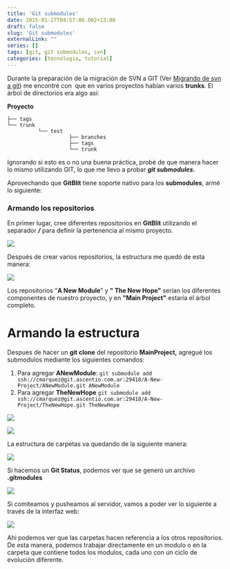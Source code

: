 ```yaml
---
title: 'Git submodules'
date: 2015-01-27T04:57:00.002+13:00
draft: false
slug: 'Git submodules'
externalLink: ""
series: []
tags: [git, git submodules, svn]
categories: [tecnologia, tutorial]
---
```


Durante la preparación de la migración de SVN a GIT (Ver [Migrando de svn a git](https://www.cristianmarquez.me/es/posts/migrando-de-svn-a-git/)) me encontré con  que en varios proyectos habían varios **trunks**. El árbol de directorios era algo así:  
  
**Proyecto** 
``` 
├── tags  
└── trunk  
          └── test  
                    ├── branches  
                    ├── tags  
                    └── trunk  
```

Ignorando si esto es o no una buena práctica, probé de que manera hacer lo mismo utilizando GIT, lo que me llevo a probar **_git submodules._**

Aprovechando que **GitBlit** tiene soporte nativo para los **submodules**, armé lo siguiente:

### Armando los repositorios

En primer lugar, cree diferentes repositorios en **GitBlit** utilizando el separador **_/_** para definir la pertenencia al mismo proyecto. 

[![](http://2.bp.blogspot.com/-Sxps0jCgAFE/VMZd20vwoRI/AAAAAAAAchQ/daFXRxXnv-4/s1600/Selecci%C3%B3n_057.jpg)](http://2.bp.blogspot.com/-Sxps0jCgAFE/VMZd20vwoRI/AAAAAAAAchQ/daFXRxXnv-4/s1600/Selecci%C3%B3n_057.jpg)

  

Después de crear varios repositorios, la estructura me quedó de esta manera:

[![](http://2.bp.blogspot.com/-TKpoYRTlADw/VMZeiJYL-kI/AAAAAAAAchg/gtSBEv6YnX0/s1600/Selecci%C3%B3n_060.jpg)](http://2.bp.blogspot.com/-TKpoYRTlADw/VMZeiJYL-kI/AAAAAAAAchg/gtSBEv6YnX0/s1600/Selecci%C3%B3n_060.jpg)

Los repositorios "**A New Module**" y **" The New Hope"** serían los diferentes componentes de nuestro proyecto, y en **"Main Project"** estaría el árbol completo.

# Armando la estructura

Despues de hacer un **git clone** del repositorio **MainProject,** agregué los submodulos mediante los siguientes comandos:

1. Para agregar __ANewModule__: `git submodule add ssh://cmarquez@git.ascentio.com.ar:29418/A-New-Project/ANewModule.git ANewModule` 
2. Para agregar __TheNewHope__ `git submodule add ssh://cmarquez@git.ascentio.com.ar:29418/A-New-Project/TheNewHope.git TheNewHope` 

[![](http://1.bp.blogspot.com/-hFtjkwTmDc8/VMZhWtdFl4I/AAAAAAAAchw/z_fZcqiEs2c/s1600/Selecci%C3%B3n_061.jpg)](http://1.bp.blogspot.com/-hFtjkwTmDc8/VMZhWtdFl4I/AAAAAAAAchw/z_fZcqiEs2c/s1600/Selecci%C3%B3n_061.jpg)

[![](http://4.bp.blogspot.com/-BZ1-xkRXBgs/VMZhWpvr7OI/AAAAAAAAchs/IMlHOzrETuI/s1600/Selecci%C3%B3n_062.jpg)](http://4.bp.blogspot.com/-BZ1-xkRXBgs/VMZhWpvr7OI/AAAAAAAAchs/IMlHOzrETuI/s1600/Selecci%C3%B3n_062.jpg)

La estructura de carpetas va quedando de la siguiente manera:

[![](http://1.bp.blogspot.com/-1cRpitISFdA/VMZh_PV0oWI/AAAAAAAAch8/eP2m1N940fY/s1600/Selecci%C3%B3n_063.jpg)](http://1.bp.blogspot.com/-1cRpitISFdA/VMZh_PV0oWI/AAAAAAAAch8/eP2m1N940fY/s1600/Selecci%C3%B3n_063.jpg)

Si hacemos un **Git Status**, podemos ver que se generó un archivo **.gitmodules**

[![](http://3.bp.blogspot.com/-n6XszRyZJLY/VMZibGj83HI/AAAAAAAAciE/-6ztb0fj0qo/s1600/Selecci%C3%B3n_064.jpg)](http://3.bp.blogspot.com/-n6XszRyZJLY/VMZibGj83HI/AAAAAAAAciE/-6ztb0fj0qo/s1600/Selecci%C3%B3n_064.jpg)

Si comiteamos y pusheamos al servidor, vamos a poder ver lo siguiente a través de la interfaz web:

  

[![](http://4.bp.blogspot.com/-AcinKH2e7PU/VMZi3IJT3DI/AAAAAAAAciM/UUvkvQnA4WI/s1600/Selecci%C3%B3n_065.jpg)](http://4.bp.blogspot.com/-AcinKH2e7PU/VMZi3IJT3DI/AAAAAAAAciM/UUvkvQnA4WI/s1600/Selecci%C3%B3n_065.jpg)

  

Ahi podemos ver que las carpetas hacen referencia a los otros repositorios. De esta manera, podemos trabajar directamente en un modulo o en la carpeta que contiene todos los modulos, cada uno con un ciclo de evolución diferente.